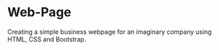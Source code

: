 # Web-Page
Creating a simple business webpage for an imaginary company using HTML, CSS and Bootstrap.
